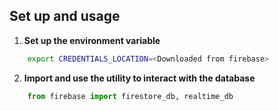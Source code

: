 ## Set up and usage
1. **Set up the environment variable**
```bash
    export CREDENTIALS_LOCATION=<Downloaded from firebase>
```

2. **Import and use the utility to interact with the database**
```python
    from firebase import firestore_db, realtime_db
```